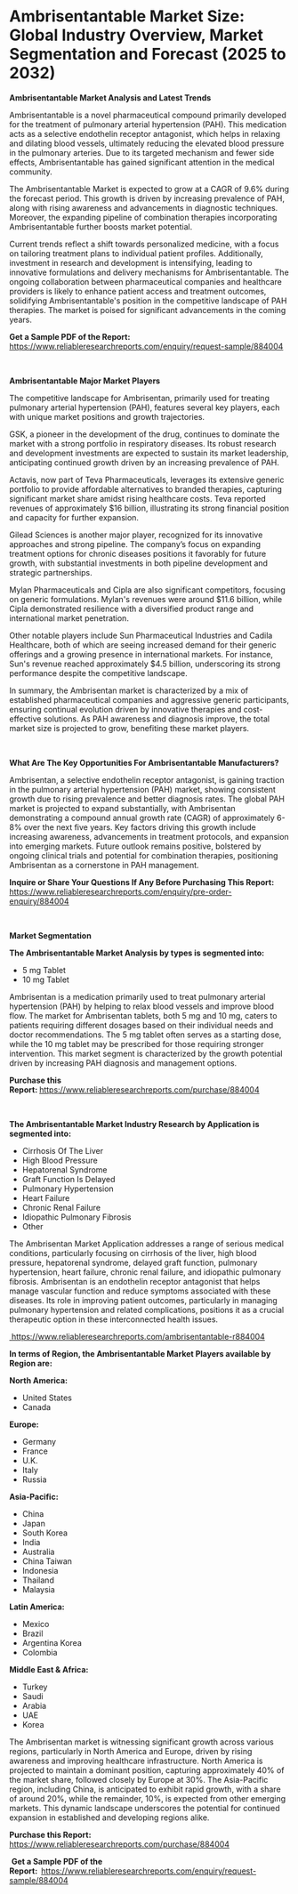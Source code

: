 <p><h1>Ambrisentantable Market Size: Global Industry Overview, Market Segmentation and Forecast (2025 to 2032)</h1></p><p><strong>Ambrisentantable Market Analysis and Latest Trends</strong></p>
<p><p>Ambrisentantable is a novel pharmaceutical compound primarily developed for the treatment of pulmonary arterial hypertension (PAH). This medication acts as a selective endothelin receptor antagonist, which helps in relaxing and dilating blood vessels, ultimately reducing the elevated blood pressure in the pulmonary arteries. Due to its targeted mechanism and fewer side effects, Ambrisentantable has gained significant attention in the medical community.</p><p>The Ambrisentantable Market is expected to grow at a CAGR of 9.6% during the forecast period. This growth is driven by increasing prevalence of PAH, along with rising awareness and advancements in diagnostic techniques. Moreover, the expanding pipeline of combination therapies incorporating Ambrisentantable further boosts market potential.</p><p>Current trends reflect a shift towards personalized medicine, with a focus on tailoring treatment plans to individual patient profiles. Additionally, investment in research and development is intensifying, leading to innovative formulations and delivery mechanisms for Ambrisentantable. The ongoing collaboration between pharmaceutical companies and healthcare providers is likely to enhance patient access and treatment outcomes, solidifying Ambrisentantable's position in the competitive landscape of PAH therapies. The market is poised for significant advancements in the coming years.</p></p>
<p><strong>Get a Sample PDF of the Report:&nbsp;</strong> <a href="https://www.reliableresearchreports.com/enquiry/request-sample/884004?utm_campaign=2800&utm_medium=2&utm_source=Github&utm_content=ia&utm_term=19042025&utm_id=ambrisentantable">https://www.reliableresearchreports.com/enquiry/request-sample/884004</a></p>
<p>&nbsp;</p>
<p><strong>Ambrisentantable Major Market Players</strong></p>
<p><p>The competitive landscape for Ambrisentan, primarily used for treating pulmonary arterial hypertension (PAH), features several key players, each with unique market positions and growth trajectories.</p><p>GSK, a pioneer in the development of the drug, continues to dominate the market with a strong portfolio in respiratory diseases. Its robust research and development investments are expected to sustain its market leadership, anticipating continued growth driven by an increasing prevalence of PAH.</p><p>Actavis, now part of Teva Pharmaceuticals, leverages its extensive generic portfolio to provide affordable alternatives to branded therapies, capturing significant market share amidst rising healthcare costs. Teva reported revenues of approximately $16 billion, illustrating its strong financial position and capacity for further expansion.</p><p>Gilead Sciences is another major player, recognized for its innovative approaches and strong pipeline. The company’s focus on expanding treatment options for chronic diseases positions it favorably for future growth, with substantial investments in both pipeline development and strategic partnerships.</p><p>Mylan Pharmaceuticals and Cipla are also significant competitors, focusing on generic formulations. Mylan's revenues were around $11.6 billion, while Cipla demonstrated resilience with a diversified product range and international market penetration.</p><p>Other notable players include Sun Pharmaceutical Industries and Cadila Healthcare, both of which are seeing increased demand for their generic offerings and a growing presence in international markets. For instance, Sun's revenue reached approximately $4.5 billion, underscoring its strong performance despite the competitive landscape.</p><p>In summary, the Ambrisentan market is characterized by a mix of established pharmaceutical companies and aggressive generic participants, ensuring continual evolution driven by innovative therapies and cost-effective solutions. As PAH awareness and diagnosis improve, the total market size is projected to grow, benefiting these market players.</p></p>
<p>&nbsp;</p>
<p><strong>What Are The Key Opportunities For Ambrisentantable Manufacturers?</strong></p>
<p><p>Ambrisentan, a selective endothelin receptor antagonist, is gaining traction in the pulmonary arterial hypertension (PAH) market, showing consistent growth due to rising prevalence and better diagnosis rates. The global PAH market is projected to expand substantially, with Ambrisentan demonstrating a compound annual growth rate (CAGR) of approximately 6-8% over the next five years. Key factors driving this growth include increasing awareness, advancements in treatment protocols, and expansion into emerging markets. Future outlook remains positive, bolstered by ongoing clinical trials and potential for combination therapies, positioning Ambrisentan as a cornerstone in PAH management.</p></p>
<p><strong>Inquire or Share Your Questions If Any Before Purchasing This Report:</strong> <a href="https://www.reliableresearchreports.com/enquiry/pre-order-enquiry/884004?utm_campaign=2800&utm_medium=2&utm_source=Github&utm_content=ia&utm_term=19042025&utm_id=ambrisentantable">https://www.reliableresearchreports.com/enquiry/pre-order-enquiry/884004</a></p>
<p>&nbsp;</p>
<p><strong>Market Segmentation</strong></p>
<p><strong>The Ambrisentantable Market Analysis by types is segmented into:</strong></p>
<p><ul><li>5 mg Tablet</li><li>10 mg Tablet</li></ul></p>
<p><p>Ambrisentan is a medication primarily used to treat pulmonary arterial hypertension (PAH) by helping to relax blood vessels and improve blood flow. The market for Ambrisentan tablets, both 5 mg and 10 mg, caters to patients requiring different dosages based on their individual needs and doctor recommendations. The 5 mg tablet often serves as a starting dose, while the 10 mg tablet may be prescribed for those requiring stronger intervention. This market segment is characterized by the growth potential driven by increasing PAH diagnosis and management options.</p></p>
<p><strong>Purchase this Report:&nbsp;</strong><a href="https://www.reliableresearchreports.com/purchase/884004?utm_campaign=2800&utm_medium=2&utm_source=Github&utm_content=ia&utm_term=19042025&utm_id=ambrisentantable">https://www.reliableresearchreports.com/purchase/884004</a></p>
<p>&nbsp;</p>
<p><strong>The Ambrisentantable Market Industry Research by Application is segmented into:</strong></p>
<p><ul><li>Cirrhosis Of The Liver</li><li>High Blood Pressure</li><li>Hepatorenal Syndrome</li><li>Graft Function Is Delayed</li><li>Pulmonary Hypertension</li><li>Heart Failure</li><li>Chronic Renal Failure</li><li>Idiopathic Pulmonary Fibrosis</li><li>Other</li></ul></p>
<p><p>The Ambrisentan Market Application addresses a range of serious medical conditions, particularly focusing on cirrhosis of the liver, high blood pressure, hepatorenal syndrome, delayed graft function, pulmonary hypertension, heart failure, chronic renal failure, and idiopathic pulmonary fibrosis. Ambrisentan is an endothelin receptor antagonist that helps manage vascular function and reduce symptoms associated with these diseases. Its role in improving patient outcomes, particularly in managing pulmonary hypertension and related complications, positions it as a crucial therapeutic option in these interconnected health issues.</p></p>
<p><a href="https://www.reliableresearchreports.com/ambrisentantable-r884004?utm_campaign=2800&utm_medium=2&utm_source=Github&utm_content=ia&utm_term=19042025&utm_id=ambrisentantable">&nbsp;https://www.reliableresearchreports.com/ambrisentantable-r884004</a></p>
<p><strong>In terms of Region, the Ambrisentantable Market Players available by Region are:</strong></p>
<p>
    <p> <strong> North America: </strong>
        <ul>
            <li>United States</li>
            <li>Canada</li>
        </ul>
        </p> 
    <p> <strong> Europe: </strong>
        <ul>
            <li>Germany</li>
            <li>France</li>
            <li>U.K.</li>
            <li>Italy</li>
            <li>Russia</li>
        </ul>
        </p> 
    <p> <strong> Asia-Pacific: </strong>
        <ul>
            <li>China</li>
            <li>Japan</li>
            <li>South Korea</li>
            <li>India</li>
            <li>Australia</li>
            <li>China Taiwan</li>
            <li>Indonesia</li>
            <li>Thailand</li>
            <li>Malaysia</li>
        </ul>
        </p> 
    <p> <strong> Latin America: </strong>
        <ul>
            <li>Mexico</li>
            <li>Brazil</li>
            <li>Argentina Korea</li>
            <li>Colombia</li>
        </ul>
        </p> 
    <p> <strong> Middle East & Africa: </strong>
        <ul>
            <li>Turkey</li>
            <li>Saudi</li>
            <li>Arabia</li>
            <li>UAE</li>
            <li>Korea</li>
        </ul>
    </p>
    </p>
<p><p>The Ambrisentan market is witnessing significant growth across various regions, particularly in North America and Europe, driven by rising awareness and improving healthcare infrastructure. North America is projected to maintain a dominant position, capturing approximately 40% of the market share, followed closely by Europe at 30%. The Asia-Pacific region, including China, is anticipated to exhibit rapid growth, with a share of around 20%, while the remainder, 10%, is expected from other emerging markets. This dynamic landscape underscores the potential for continued expansion in established and developing regions alike.</p></p>
<p><strong>Purchase this Report: </strong><a href="https://www.reliableresearchreports.com/purchase/884004?utm_campaign=2800&utm_medium=2&utm_source=Github&utm_content=ia&utm_term=19042025&utm_id=ambrisentantable">https://www.reliableresearchreports.com/purchase/884004</a></p>
<p>&nbsp;<strong>Get a Sample PDF of the Report:&nbsp;&nbsp;</strong><a href="https://www.reliableresearchreports.com/enquiry/request-sample/884004?utm_campaign=2800&utm_medium=2&utm_source=Github&utm_content=ia&utm_term=19042025&utm_id=ambrisentantable">https://www.reliableresearchreports.com/enquiry/request-sample/884004</a></p>
<p><strong></strong></p>
<p><p></p><p></p><p></p></p>